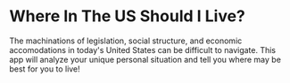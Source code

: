 # Where In The US Should I Live?
  The machinations of legislation, social structure, and economic accomodations in today's United States can be difficult to navigate. This app will analyze your unique personal situation and tell you where may be best for you to live!
